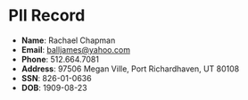 # PII Record
- **Name**: Rachael Chapman
- **Email**: balljames@yahoo.com
- **Phone**: 512.664.7081
- **Address**: 97506 Megan Ville, Port Richardhaven, UT 80108
- **SSN**: 826-01-0636
- **DOB**: 1909-08-23
